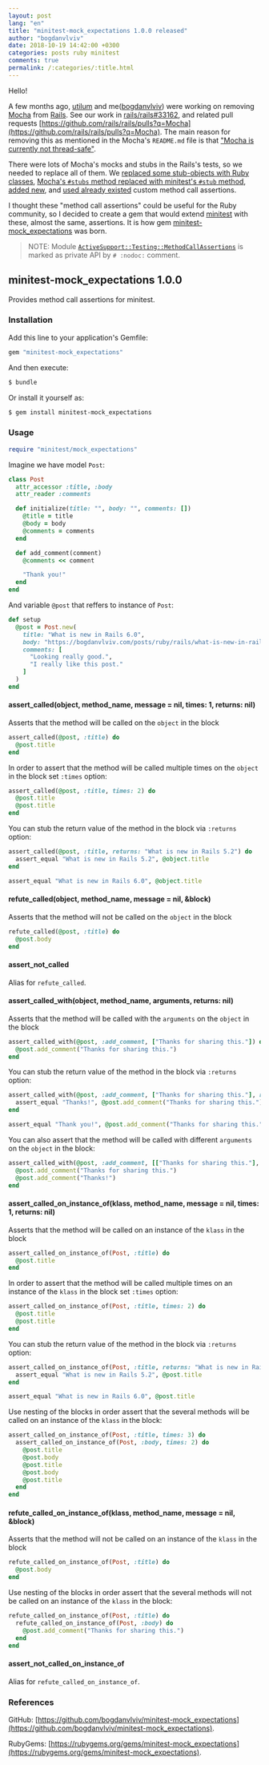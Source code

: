 ```yaml
---
layout: post
lang: "en"
title: "minitest-mock_expectations 1.0.0 released"
author: "bogdanvlviv"
date: 2018-10-19 14:42:00 +0300
categories: posts ruby minitest
comments: true
permalink: /:categories/:title.html
---
```


Hello!

A few months ago, [utilum](https://github.com/utilum) and me([bogdanvlviv](https://github.com/bogdanvlviv)) were working on removing [Mocha](https://github.com/freerange/mocha) from [Rails](https://github.com/rails/rails). See our work in [rails/rails#33162](https://github.com/rails/rails/pull/33162), and related pull requests [https://github.com/rails/rails/pulls?q=Mocha](https://github.com/rails/rails/pulls?q=Mocha).
The main reason for removing this as mentioned in the Mocha's `README.md` file is that ["Mocha is currently not thread-safe"](https://github.com/freerange/mocha/blob/6c22196776477f19f6bf4177d13b81ff6b92bceb/README.md#thread-safety).

There were lots of Mocha's mocks and stubs in the Rails's tests, so we needed to replace all of them.
We [replaced some stub-objects with Ruby classes](https://github.com/rails/rails/commit/f7bfb3db282f8333adb469b6d223b58523428d7d), [Mocha's `#stubs` method replaced with minitest's `#stub` method](https://github.com/rails/rails/commit/837d6031783c2fcf7920320d386f2ea7211f8cb1), [added new](https://github.com/rails/rails/commit/a72bca82301bc4851f40945f85711f5cefd10178), and [used already existed](https://github.com/rails/rails/blob/ac717d65a31d05458588b78ea7719b79f8ea69e5/activesupport/lib/active_support/testing/method_call_assertions.rb) custom method call assertions.

I thought these "method call assertions" could be useful for the Ruby community, so I decided to create a gem that would extend [minitest](https://github.com/seattlerb/minitest) with these, almost the same, assertions. It is how gem [minitest-mock_expectations](https://github.com/bogdanvlviv/minitest-mock_expectations) was born.

> NOTE: Module [`ActiveSupport::Testing::MethodCallAssertions`](https://github.com/rails/rails/blob/a72bca82301bc4851f40945f85711f5cefd10178/activesupport/lib/active_support/testing/method_call_assertions.rb) is marked as private API by `# :nodoc:` comment.


## minitest-mock_expectations 1.0.0

Provides method call assertions for minitest.

### Installation

Add this line to your application's Gemfile:

```ruby
gem "minitest-mock_expectations"
```

And then execute:

```bash
$ bundle
```

Or install it yourself as:

```bash
$ gem install minitest-mock_expectations
```

### Usage

```ruby
require "minitest/mock_expectations"
```

Imagine we have model `Post`:

```ruby
class Post
  attr_accessor :title, :body
  attr_reader :comments

  def initialize(title: "", body: "", comments: [])
    @title = title
    @body = body
    @comments = comments
  end

  def add_comment(comment)
    @comments << comment

    "Thank you!"
  end
end
```

And variable `@post` that reffers to instance of `Post`:

```ruby
def setup
  @post = Post.new(
    title: "What is new in Rails 6.0",
    body: "https://bogdanvlviv.com/posts/ruby/rails/what-is-new-in-rails-6_0.html",
    comments: [
      "Looking really good.",
      "I really like this post."
    ]
  )
end
```

#### assert_called(object, method_name, message = nil, times: 1, returns: nil)

Asserts that the method will be called on the `object` in the block

```ruby
assert_called(@post, :title) do
  @post.title
end
```

In order to assert that the method will be called multiple times on the `object` in the block set `:times` option:

```ruby
assert_called(@post, :title, times: 2) do
  @post.title
  @post.title
end
```

You can stub the return value of the method in the block via `:returns` option:

```ruby
assert_called(@post, :title, returns: "What is new in Rails 5.2") do
  assert_equal "What is new in Rails 5.2", @object.title
end

assert_equal "What is new in Rails 6.0", @object.title
```

#### refute_called(object, method_name, message = nil, &block)

Asserts that the method will not be called on the `object` in the block

```ruby
refute_called(@post, :title) do
  @post.body
end
```

#### assert_not_called

Alias for `refute_called`.

#### assert_called_with(object, method_name, arguments, returns: nil)

Asserts that the method will be called with the `arguments` on the `object` in the block

```ruby
assert_called_with(@post, :add_comment, ["Thanks for sharing this."]) do
  @post.add_comment("Thanks for sharing this.")
end
```

You can stub the return value of the method in the block via `:returns` option:

```ruby
assert_called_with(@post, :add_comment, ["Thanks for sharing this."], returns: "Thanks!") do
  assert_equal "Thanks!", @post.add_comment("Thanks for sharing this.")
end

assert_equal "Thank you!", @post.add_comment("Thanks for sharing this.")
```

You can also assert that the method will be called with different `arguments` on the `object` in the block:

```ruby
assert_called_with(@post, :add_comment, [["Thanks for sharing this."], ["Thanks!"]]) do
  @post.add_comment("Thanks for sharing this.")
  @post.add_comment("Thanks!")
end
```

#### assert_called_on_instance_of(klass, method_name, message = nil, times: 1, returns: nil)

Asserts that the method will be called on an instance of the `klass` in the block

```ruby
assert_called_on_instance_of(Post, :title) do
  @post.title
end
```

In order to assert that the method will be called multiple times on an instance of the `klass` in the block set `:times` option:

```ruby
assert_called_on_instance_of(Post, :title, times: 2) do
  @post.title
  @post.title
end
```

You can stub the return value of the method in the block via `:returns` option:

```ruby
assert_called_on_instance_of(Post, :title, returns: "What is new in Rails 5.2") do
  assert_equal "What is new in Rails 5.2", @post.title
end

assert_equal "What is new in Rails 6.0", @post.title
```

Use nesting of the blocks in order assert that the several methods will be called on an instance of the `klass` in the block:

```ruby
assert_called_on_instance_of(Post, :title, times: 3) do
  assert_called_on_instance_of(Post, :body, times: 2) do
    @post.title
    @post.body
    @post.title
    @post.body
    @post.title
  end
end
```

#### refute_called_on_instance_of(klass, method_name, message = nil, &block)

Asserts that the method will not be called on an instance of the `klass` in the block

```ruby
refute_called_on_instance_of(Post, :title) do
  @post.body
end
```

Use nesting of the blocks in order assert that the several methods will not be called on an instance of the `klass` in the block:

```ruby
refute_called_on_instance_of(Post, :title) do
  refute_called_on_instance_of(Post, :body) do
    @post.add_comment("Thanks for sharing this.")
  end
end
```

#### assert_not_called_on_instance_of

Alias for `refute_called_on_instance_of`.

### References

GitHub: [https://github.com/bogdanvlviv/minitest-mock_expectations](https://github.com/bogdanvlviv/minitest-mock_expectations).

RubyGems: [https://rubygems.org/gems/minitest-mock_expectations](https://rubygems.org/gems/minitest-mock_expectations).
